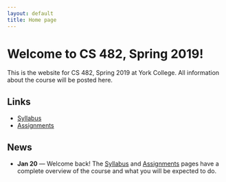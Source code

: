 ```yaml
---
layout: default
title: Home page
---
```


# Welcome to CS 482, Spring 2019!

This is the website for CS 482, Spring 2019 at York College.
All information about the course will be posted here.

## Links

* [Syllabus](syllabus.html)
* [Assignments](assign/index.html)

## News

* **Jan 20** &mdash; Welcome back!  The [Syllabus](syllabus.html) and [Assignments](assign/index.html) pages have a complete overview of the course and what you will be expected to do.

<!-- vim:set wrap: -->
<!-- vim:set linebreak: -->
<!-- vim:set nolist: -->
